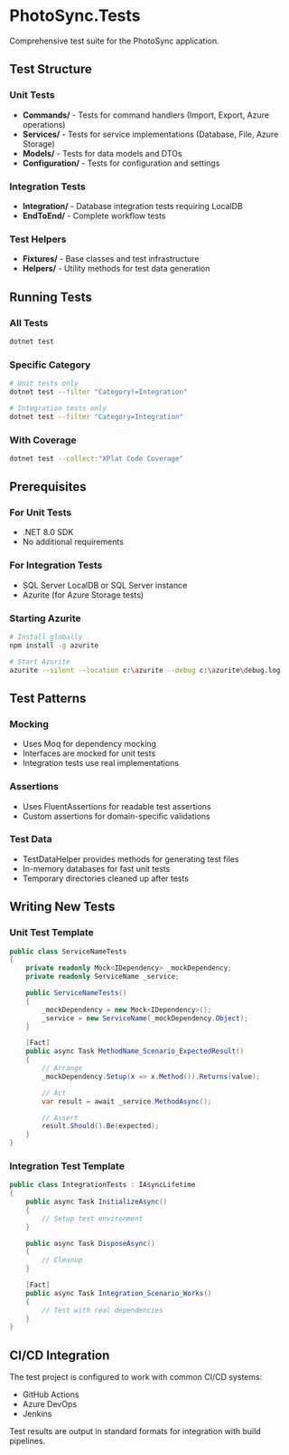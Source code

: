 # PhotoSync.Tests

Comprehensive test suite for the PhotoSync application.

## Test Structure

### Unit Tests
- **Commands/** - Tests for command handlers (Import, Export, Azure operations)
- **Services/** - Tests for service implementations (Database, File, Azure Storage)
- **Models/** - Tests for data models and DTOs
- **Configuration/** - Tests for configuration and settings

### Integration Tests
- **Integration/** - Database integration tests requiring LocalDB
- **EndToEnd/** - Complete workflow tests

### Test Helpers
- **Fixtures/** - Base classes and test infrastructure
- **Helpers/** - Utility methods for test data generation

## Running Tests

### All Tests
```bash
dotnet test
```

### Specific Category
```bash
# Unit tests only
dotnet test --filter "Category!=Integration"

# Integration tests only
dotnet test --filter "Category=Integration"
```

### With Coverage
```bash
dotnet test --collect:"XPlat Code Coverage"
```

## Prerequisites

### For Unit Tests
- .NET 8.0 SDK
- No additional requirements

### For Integration Tests
- SQL Server LocalDB or SQL Server instance
- Azurite (for Azure Storage tests)

### Starting Azurite
```bash
# Install globally
npm install -g azurite

# Start Azurite
azurite --silent --location c:\azurite --debug c:\azurite\debug.log
```

## Test Patterns

### Mocking
- Uses Moq for dependency mocking
- Interfaces are mocked for unit tests
- Integration tests use real implementations

### Assertions
- Uses FluentAssertions for readable test assertions
- Custom assertions for domain-specific validations

### Test Data
- TestDataHelper provides methods for generating test files
- In-memory databases for fast unit tests
- Temporary directories cleaned up after tests

## Writing New Tests

### Unit Test Template
```csharp
public class ServiceNameTests
{
    private readonly Mock<IDependency> _mockDependency;
    private readonly ServiceName _service;

    public ServiceNameTests()
    {
        _mockDependency = new Mock<IDependency>();
        _service = new ServiceName(_mockDependency.Object);
    }

    [Fact]
    public async Task MethodName_Scenario_ExpectedResult()
    {
        // Arrange
        _mockDependency.Setup(x => x.Method()).Returns(value);

        // Act
        var result = await _service.MethodAsync();

        // Assert
        result.Should().Be(expected);
    }
}
```

### Integration Test Template
```csharp
public class IntegrationTests : IAsyncLifetime
{
    public async Task InitializeAsync()
    {
        // Setup test environment
    }

    public async Task DisposeAsync()
    {
        // Cleanup
    }

    [Fact]
    public async Task Integration_Scenario_Works()
    {
        // Test with real dependencies
    }
}
```

## CI/CD Integration

The test project is configured to work with common CI/CD systems:
- GitHub Actions
- Azure DevOps
- Jenkins

Test results are output in standard formats for integration with build pipelines.